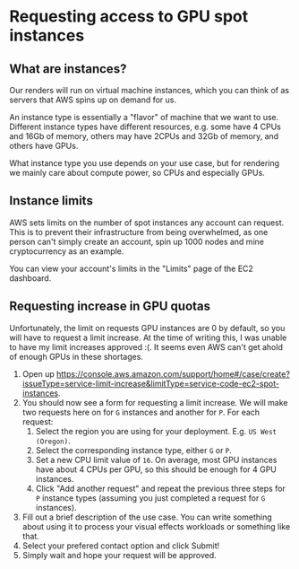 # Requesting access to GPU spot instances

## What are instances?
Our renders will run on virtual machine instances, which you can think of as servers that AWS spins up on demand for us.

An instance type is essentially a "flavor" of machine that we want to use. Different instance types have different resources, e.g. some have 4 CPUs and 16Gb of memory, others may have 2CPUs and 32Gb of memory, and others have GPUs. 

What instance type you use depends on your use case, but for rendering we mainly care about compute power, so CPUs and especially GPUs.

## Instance limits
AWS sets limits on the number of spot instances any account can request. This is to prevent their infrastructure from being overwhelmed, as one person can't simply create an account, spin up 1000 nodes and mine cryptocurrency as an example.

You can view your account's limits in the "Limits" page of the EC2 dashboard.

## Requesting increase in GPU quotas
Unfortunately, the limit on requests GPU instances are 0 by default, so you will have to request a limit increase. At the time of writing this, I was unable to have my limit increases approved :(. It seems even AWS can't get ahold of enough GPUs in these shortages.

1. Open up https://console.aws.amazon.com/support/home#/case/create?issueType=service-limit-increase&limitType=service-code-ec2-spot-instances.
2. You should now see a form for requesting a limit increase. We will make two requests here on for `G` instances and another for `P`. For each request:
    1. Select the region you are using for your deployment. E.g. `US West (Oregon)`.
    2. Select the corresponding instance type, either `G` or `P`.
    3. Set a new CPU limit value of `16`. On average, most GPU instances have about 4 CPUs per GPU, so this should be enough for 4 GPU instances.
    4. Click "Add another request" and repeat the previous three steps for `P` instance types (assuming you just completed a request for `G` instances).
3. Fill out a brief description of the use case. You can write something about using it to process your visual effects workloads or something like that.
4. Select your prefered contact option and click Submit!
5. Simply wait and hope your request will be approved.